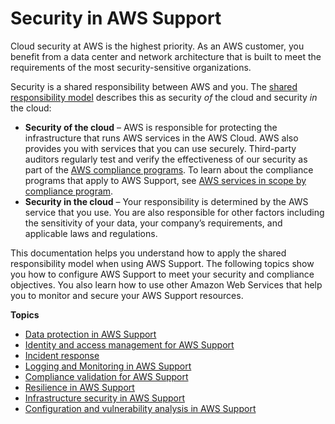 # Security in AWS Support<a name="security"></a>

Cloud security at AWS is the highest priority\. As an AWS customer, you benefit from a data center and network architecture that is built to meet the requirements of the most security\-sensitive organizations\.

Security is a shared responsibility between AWS and you\. The [shared responsibility model](http://aws.amazon.com/compliance/shared-responsibility-model/) describes this as security *of* the cloud and security *in* the cloud:
+ **Security of the cloud** – AWS is responsible for protecting the infrastructure that runs AWS services in the AWS Cloud\. AWS also provides you with services that you can use securely\. Third\-party auditors regularly test and verify the effectiveness of our security as part of the [AWS compliance programs](http://aws.amazon.com/compliance/programs/)\. To learn about the compliance programs that apply to AWS Support, see [AWS services in scope by compliance program](http://aws.amazon.com/compliance/services-in-scope/)\.
+ **Security in the cloud** – Your responsibility is determined by the AWS service that you use\. You are also responsible for other factors including the sensitivity of your data, your company’s requirements, and applicable laws and regulations\. 

This documentation helps you understand how to apply the shared responsibility model when using AWS Support\. The following topics show you how to configure AWS Support to meet your security and compliance objectives\. You also learn how to use other Amazon Web Services that help you to monitor and secure your AWS Support resources\. 

**Topics**
+ [Data protection in AWS Support](data-protection.md)
+ [Identity and access management for AWS Support](security-iam.md)
+ [Incident response](incident-response.md)
+ [Logging and Monitoring in AWS Support](monitoring-overview.md)
+ [Compliance validation for AWS Support](support-compliance.md)
+ [Resilience in AWS Support](disaster-recovery-resiliency.md)
+ [Infrastructure security in AWS Support](infrastructure-security.md)
+ [Configuration and vulnerability analysis in AWS Support](vulnerability-analysis-and-management.md)